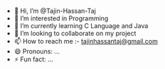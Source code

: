 - 👋 Hi, I’m @Tajin-Hassan-Taj
- 👀 I’m interested in Programming
- 🌱 I’m currently learning C Language and Java
- 💞️ I’m looking to collaborate on my project
- 📫 How to reach me :- tajinhassantaj@gmail.com 
- 😄 Pronouns: ...
- ⚡ Fun fact: ...

<!---
Tajin-Hassan-Taj/Tajin-Hassan-Taj is a ✨ special ✨ repository because its `README.md` (this file) appears on your GitHub profile.
You can click the Preview link to take a look at your changes.
--->
